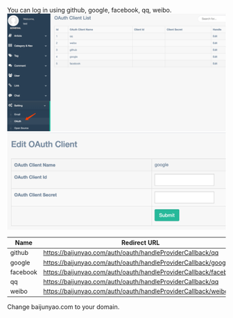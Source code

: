 You can log in using github, google, facebook, qq, weibo.  
![](./images/1.png)  
![](./images/2.png)  

Name | Redirect URL
--- | ---
github | https://baijunyao.com/auth/oauth/handleProviderCallback/qq 
google | https://baijunyao.com/auth/oauth/handleProviderCallback/google
facebook | https://baijunyao.com/auth/oauth/handleProviderCallback/facebook
qq | https://baijunyao.com/auth/oauth/handleProviderCallback/qq
weibo | https://baijunyao.com/auth/oauth/handleProviderCallback/weibo

Change baijunyao.com to your domain. 